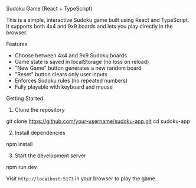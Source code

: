Sudoku Game (React + TypeScript)

This is a simple, interactive Sudoku game built using React and TypeScript. It supports both 4x4 and 9x9 boards and lets you play directly in the browser.

Features

- Choose between 4x4 and 9x9 Sudoku boards
- Game state is saved in localStorage (no loss on reload)
- "New Game" button generates a new random board
- "Reset" button clears only user inputs
- Enforces Sudoku rules (no repeated numbers)
- Fully playable with keyboard and mouse

Getting Started

1. Clone the repository

git clone https://github.com/your-username/sudoku-app.git
cd sudoku-app

2. Install dependencies

npm install

3. Start the development server

npm run dev

Visit `http://localhost:5173` in your browser to play the game.

